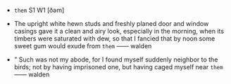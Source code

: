 - `them` S1 W1 [ðəm]



-  The upright white hewn studs and freshly planed door and window casings gave it a clean and airy look, especially in the morning, when its timbers were saturated with dew, so that I fancied that by noon some sweet gum would exude from `them` —— walden

- ” Such was not my abode, for I found myself suddenly neighbor to the birds; not by having imprisoned one, but having caged myself near `them` —— walden